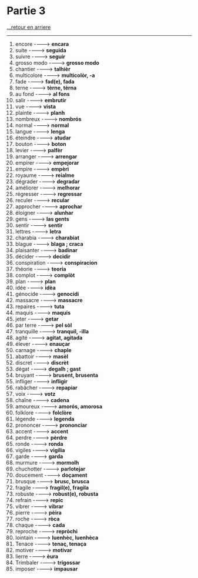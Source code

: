 # Partie 3

[...retour en arriere](../../menu.md)

---

1. encore ----> **encara**
2. suite ----> **seguida**
3. suivre ----> **seguir**
4. grosso modo ----> **grosso modo**
5. chantier ----> **talhièr**
6. multicolore ----> **multicolòr, -a**
7. fade ----> **fad(e), fada**
8. terne  ----> **tèrne, tèrna**
9. au fond  ----> **al fons**
10. salir  ----> **embrutir**
11. vue  ----> **vista**
12. plainte  ----> **planh**
13. nombreux  ----> **nombrós**
15. normal  ----> **normal**
16. langue  ----> **lenga**
17. éteindre  ----> **atudar**
18. bouton ----> **boton**
19. levier ----> **palfèr**
20. arranger  ----> **arrengar**
21. empirer  ----> **empejorar**
22. empire  ----> **empèri**
23. royaume ----> **reialme**
24. dégrader  ----> **degradar**
25. améliorer  ----> **melhorar**
26. régresser  ----> **regressar**
27. reculer  ----> **recular**
30. approcher  ----> **aprochar**
31. éloigner  ----> **alunhar**
32. gens  ----> **las gents**
33. sentir  ----> **sentir**
35. lettres  ----> **letra**
34. charabia  ----> **charabiat**
35. blague ----> **blaga ; craca**
36. plaisanter ----> **badinar**
37. décider   ----> **decidir**
39. conspiration  ----> **conspiracion**
40. théorie  ----> **teoria**
41. complot   ----> **complòt**
41. plan  ----> **plan**
42. idée  ----> **idèa**
43. génocide  ----> **genocidi**
44. massacre  ----> **massacre**
46. repaires  ----> **tuta**
46. maquis  ----> **maquís**
47. jeter  ----> **getar**
48. par terre  ----> **pel sòl**
49. tranquille  ----> **tranquil, -illa**
50. agité ----> **agitat, agitada**
51. élever ----> **enauçar**
53. carnage  ----> **chaple**
54. abattoir ----> **masèl**
55. discret ----> **discrèt**
56. dégat  ----> **degalh ; gast**
57. bruyant ----> **brusent, brusenta**
58. infliger  ----> **infligir**
59. rabâcher  ----> **repapiar**
60. voix  ----> **votz**
61. chaîne  ----> **cadena**
63. amoureux  ----> **amorós, amorosa**
64. folklore  ----> **folclòre**
65. légende ----> **legenda**
66. prononcer ----> **prononciar**
67. accent ----> **accent**
68. perdre  ----> **pèrdre**
69. ronde  ----> **ronda**
70. vigiles   ----> **vigília**
71. garde  ----> **garda**
73. murmure  ----> **mormolh**
74. chuchotter  ----> **parlotejar**
75. doucement  ----> **doçament**
76. brusque ----> **brusc, brusca**
77. fragile  ----> **fragil(e), fragila**
78. robuste  ----> **robust(e), robusta**
79. refrain  ----> **repic**
80. vibrer  ----> **vibrar**
81. pierre   ----> **pèira**
82. roche  ----> **ròca**
83. chaque  ----> **cada**
84. reproche  ----> **repròchi**
85. lointain  ----> **luenhèc, luenhèca**
87. Tenace  ----> **tenaç, tenaça**
88. motiver  ----> **motivar**
87. lierre  ----> **èura**
88. Trimbaler  ----> **trigossar**
90. imposer   ----> **impausar**
